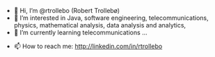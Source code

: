 


- 👋 Hi, I’m @rtrollebo (Robert Trollebø)
- 👀 I’m interested in Java, software engineering, telecommunications, physics, mathematical analysis, data analysis and analytics,
- 🌱 I’m currently learning telecommunications ...
<!--- - 💞️ I’m looking to collaborate on ... --->
- 📫 How to reach me: http://linkedin.com/in/rtrollebo